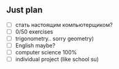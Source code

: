 ## Just plan
- [ ] стать настоящим компьютерщиком?
- [ ] 0/50 exercises 
- [ ] trigonometry.. sorry geometry)
- [ ] English maybe?
- [ ] computer science 100%
- [ ] individual project (like school su)
